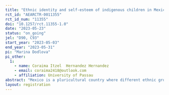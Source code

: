 ```yaml
---
title: "Ethnic identity and self-esteem of indigenous children in Mexico"
rct_id: "AEARCTR-0011355"
rct_id_num: "11355"
doi: "10.1257/rct.11355-1.0"
date: "2023-05-23"
status: "on_going"
jel: "D90, C93"
start_year: "2023-05-03"
end_year: "2023-05-31"
pi: "Marina Dodlova"
pi_other:
  1:
    - name: Coraima Itzel  Hernandez Hernandez
    - email: coraima2418@outlook.com
    - affiliation: University of Passau
abstract: "Mexico is a pluricultural country where different ethnic groups coexist. Minority groups such as Afro-Mexican and indigenous communities live in a situation of structural inequality and violence where their basic rights are constantly violated. In this project, we aim to understand whether such unequal attitudes to different ethnic groups in a society lead to any effects already at an early age. The main research question is to investigate the impact of ethnic identity on self-esteem of children in the indigenous communities. The field experiment is conducted in three indigenous communities in Oaxaca, Mexico enrolling a sample of about 450 children. The experiment is inspired by the doll test performed by Mamie P. Clark and Kenneth B. Clark in 1940 but the dolls differ in the style of clothes: indigenous versus modern ones. The accompanying short survey includes additional questions to measure ethnic preferences, ethnic identity and self-esteem. Additional information on the rich history and traditions of the respective community will be presented to the children in the treatment arm. The randomization is done at the individual level within each class. The study aims to provide additional insights on whether ethnic identity might influence self-esteem at an early age in ethnically unequal societies."
layout: registration
---
```


